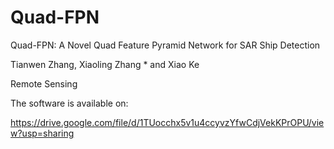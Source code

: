 # Quad-FPN

Quad-FPN: A Novel Quad Feature Pyramid Network for SAR Ship Detection

Tianwen Zhang, Xiaoling Zhang * and Xiao Ke

Remote Sensing


The software is available on:

https://drive.google.com/file/d/1TUocchx5v1u4ccyvzYfwCdjVekKPrOPU/view?usp=sharing

